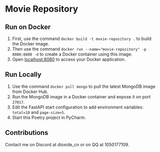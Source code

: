 # Movie Repository

## Run on Docker
1. First, use the command `docker build -t movie-repository .` to build the Docker image.
2. Then use the command `docker run --name="movie-repository" -p 8080:8080 -d` to create a Docker container using this image.
3. Open [localhost:8080](http://localhost:8080/) to access your Docker application.

## Run Locally
1. Use the command `docker pull mongo` to pull the latest MongoDB image from Docker Hub.
2. Run the MongoDB image in a Docker container and expose it on port `27017`.
3. Edit the FastAPI start configuration to add environment variables: `total=10` and `page-size=5`.
4. Start this Poetry project in PyCharm.

## Contributions
Contact me on Discord at dioxide_cn or on QQ at 1050177109.
